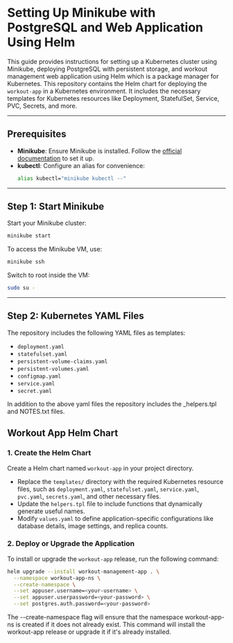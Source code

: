 # Setting Up Minikube with PostgreSQL and Web Application Using Helm

This guide provides instructions for setting up a Kubernetes cluster using Minikube, deploying PostgreSQL with persistent storage, and workout management web application using Helm which is a package manager for Kubernetes.  This repository contains the Helm chart for deploying the `workout-app` in a Kubernetes environment. It includes the necessary templates for Kubernetes resources like Deployment, StatefulSet, Service, PVC, Secrets, and more.

---

## Prerequisites

- **Minikube**: Ensure Minikube is installed. Follow the [official documentation](https://minikube.sigs.k8s.io/docs/start/?arch=%2Flinux%2Fx86-64%2Fstable%2Fbinary+download) to set it up.
- **kubectl**: Configure an alias for convenience:
  ```bash
  alias kubectl="minikube kubectl --"
  ```

---

## Step 1: Start Minikube

Start your Minikube cluster:
```bash
minikube start
```

To access the Minikube VM, use:
```bash
minikube ssh
```
Switch to root inside the VM:
```bash
sudo su -
```

---

## Step 2: Kubernetes YAML Files

The repository includes the following YAML files as templates:
- `deployment.yaml`
- `statefulset.yaml`
- `persistent-volume-claims.yaml`
- `persistent-volumes.yaml`
- `configmap.yaml`
- `service.yaml`
- `secret.yaml`
  
In addition to the above yaml files the repository includes the _helpers.tpl and NOTES.txt files.


## Workout App Helm Chart

### 1. Create the Helm Chart

Create a Helm chart named `workout-app` in your project directory. 

- Replace the `templates/` directory with the required Kubernetes resource files, such as `deployment.yaml`, `statefulset.yaml`, `service.yaml`, `pvc.yaml`, `secrets.yaml`, and other necessary files.
- Update the `helpers.tpl` file to include functions that dynamically generate useful names.
- Modify `values.yaml` to define application-specific configurations like database details, image settings, and replica counts.

### 2. Deploy or Upgrade the Application

To install or upgrade the `workout-app` release, run the following command:

```bash
helm upgrade --install workout-management-app . \
  --namespace workout-app-ns \
  --create-namespace \
  --set appuser.username=<your-username> \
  --set appuser.userpassword=<your-password> \
  --set postgres.auth.password=<your-password>

```

The --create-namespace flag will ensure that the namespace workout-app-ns is created if it does not already exist.
This command will install the workout-app release or upgrade it if it's already installed.

